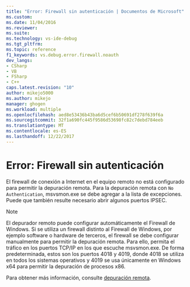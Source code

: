 ```yaml
---
title: "Error: Firewall sin autenticación | Documentos de Microsoft"
ms.custom: 
ms.date: 11/04/2016
ms.reviewer: 
ms.suite: 
ms.technology: vs-ide-debug
ms.tgt_pltfrm: 
ms.topic: reference
f1_keywords: vs.debug.error.firewall.noauth
dev_langs:
- CSharp
- VB
- FSharp
- C++
caps.latest.revision: "10"
author: mikejo5000
ms.author: mikejo
manager: ghogen
ms.workload: multiple
ms.openlocfilehash: aed8e53436b43ba6d5cef6b50691df278f639f6a
ms.sourcegitcommit: 32f1a690fc445f9586d53698fc82c7debd784eeb
ms.translationtype: MT
ms.contentlocale: es-ES
ms.lasthandoff: 12/22/2017
---
```

# <a name="error-firewall-no-authentication"></a>Error: Firewall sin autenticación
El firewall de conexión a Internet en el equipo remoto no está configurado para permitir la depuración remota. Para la depuración remota con `No Authentication`, msvsmon.exe se debe agregar a la lista de excepciones. Puede que también resulte necesario abrir algunos puertos IPSEC.  
  
> [!NOTE]
>  El depurador remoto puede configurar automáticamente el Firewall de Windows. Si se utiliza un firewall distinto al Firewall de Windows, por ejemplo software o hardware de terceros, el firewall se debe configurar manualmente para permitir la depuración remota. Para ello, permita el tráfico en los puertos TCP/IP en los que escuche msvsmon.exe. De forma predeterminada, estos son los puertos 4018 y 4019, donde 4018 se utiliza en todos los sistemas operativos y 4019 se usa únicamente en Windows x64 para permitir la depuración de procesos x86.  
  
 Para obtener más información, consulte [depuración remota](../debugger/remote-debugging.md).